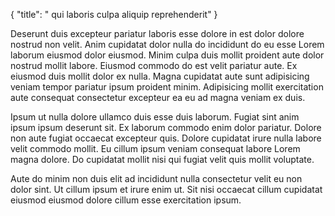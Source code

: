 {
  "title": " qui laboris culpa aliquip reprehenderit"
}

Deserunt duis excepteur pariatur laboris esse dolore in est dolor dolore nostrud non velit. Anim cupidatat dolor nulla do incididunt do eu esse Lorem laborum eiusmod dolor eiusmod. Minim culpa duis mollit proident aute dolor nostrud mollit labore. Eiusmod commodo do est velit pariatur aute. Ex eiusmod duis mollit dolor ex nulla. Magna cupidatat aute sunt adipisicing veniam tempor pariatur ipsum proident minim. Adipisicing mollit exercitation aute consequat consectetur excepteur ea eu ad magna veniam ex duis.

Ipsum ut nulla dolore ullamco duis esse duis laborum. Fugiat sint anim ipsum ipsum deserunt sit. Ex laborum commodo enim dolor pariatur. Dolore non aute fugiat occaecat excepteur quis. Dolore cupidatat irure nulla labore velit commodo mollit. Eu cillum ipsum veniam consequat labore Lorem magna dolore. Do cupidatat mollit nisi qui fugiat velit quis mollit voluptate.

Aute do minim non duis elit ad incididunt nulla consectetur velit eu non dolor sint. Ut cillum ipsum et irure enim ut. Sit nisi occaecat cillum cupidatat eiusmod eiusmod dolore cillum esse exercitation ipsum.